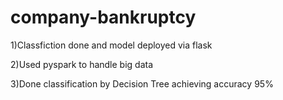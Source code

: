 # company-bankruptcy
1)Classfiction  done and model deployed via flask

2)Used pyspark to handle big data

3)Done classification by Decision Tree achieving accuracy 95%
